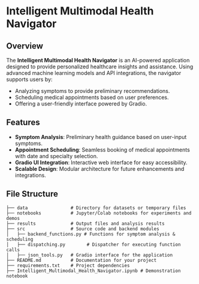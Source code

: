 # Intelligent Multimodal Health Navigator

## Overview
The **Intelligent Multimodal Health Navigator** is an AI-powered application designed to provide personalized healthcare insights and assistance. Using advanced machine learning models and API integrations, the navigator supports users by:
- Analyzing symptoms to provide preliminary recommendations.
- Scheduling medical appointments based on user preferences.
- Offering a user-friendly interface powered by Gradio.

## Features
- **Symptom Analysis**: Preliminary health guidance based on user-input symptoms.
- **Appointment Scheduling**: Seamless booking of medical appointments with date and specialty selection.
- **Gradio UI Integration**: Interactive web interface for easy accessibility.
- **Scalable Design**: Modular architecture for future enhancements and integrations.

## File Structure
```plaintext
├── data                # Directory for datasets or temporary files
├── notebooks           # Jupyter/Colab notebooks for experiments and demos
├── results             # Output files and analysis results
├── src                 # Source code and backend modules
│   ├── backend_functions.py # Functions for symptom analysis & scheduling
│   ├── dispatching.py        # Dispatcher for executing function calls
│   ├── json_tools.py   # Gradio interface for the application
├── README.md           # Documentation for your project
├── requirements.txt    # Project dependencies
├── Intelligent_Multimodal_Health_Navigator.ipynb # Demonstration notebook
